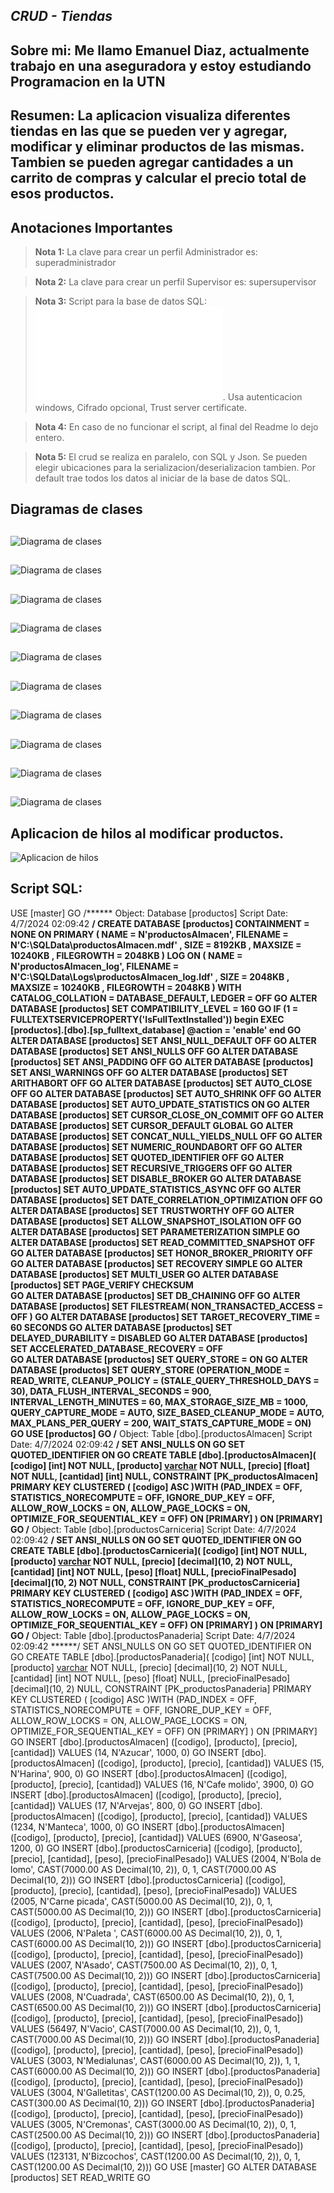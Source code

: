 
## _CRUD - Tiendas_

## Sobre mi: Me llamo Emanuel Diaz, actualmente trabajo en una aseguradora y estoy estudiando Programacion en la UTN

## Resumen: La aplicacion visualiza diferentes tiendas en las que se pueden ver y agregar, modificar y eliminar productos de las mismas. Tambien se pueden agregar cantidades a un carrito de compras y calcular el precio total de esos productos.
##
## Anotaciones Importantes

> **Nota 1:** La clave para crear un perfil Administrador es: superadministrador

> **Nota 2:** La clave para crear un perfil Supervisor es: supersupervisor

> **Nota 3:** Script para la base de datos SQL: ![ScriptSQL](Diaz.Emanuel/SQLQueryProductos.sql). Usa autenticacion windows,  Cifrado opcional, Trust server certificate.

> **Nota 4:** En caso de no funcionar el script, al final del Readme lo dejo entero.

> **Nota 5:** El crud se realiza en paralelo, con SQL y Json. Se pueden elegir ubicaciones para la serializacion/deserializacion tambien. Por default trae todos los datos al iniciar de la base de datos SQL.

## Diagramas de clases
##
![Diagrama de clases](Diaz.Emanuel/DiagramaTiendas1.png)
##
![Diagrama de clases](Diaz.Emanuel/DiagramaTiendas2.png)
##
![Diagrama de clases](Diaz.Emanuel/DiagramaProductos.png)
##
![Diagrama de clases](Diaz.Emanuel/DiagramaCanasta.png)
##
![Diagrama de clases](Diaz.Emanuel/DiagramaDatos.png)
##
![Diagrama de clases](Diaz.Emanuel/DiagramaUsuarioYOrdenamiento.png)
##
![Diagrama de clases](Diaz.Emanuel/DiagramaFormsTiendas1.png)
##
![Diagrama de clases](Diaz.Emanuel/DiagramaFormsTiendas2.png)
##
![Diagrama de clases](Diaz.Emanuel/DiagramaFrmPrincipalYExcepciones.png)
##
![Diagrama de clases](Diaz.Emanuel/DiagramaLogs1.png)
## Aplicacion de hilos al modificar productos.
![Aplicacion de hilos](Diaz.Emanuel/Hilos.PNG)
###
## Script SQL:
USE [master]
GO
/****** Object:  Database [productos]    Script Date: 4/7/2024 02:09:42 ******/
CREATE DATABASE [productos]
 CONTAINMENT = NONE
 ON  PRIMARY 
( NAME = N'productosAlmacen', FILENAME = N'C:\SQLData\productosAlmacen.mdf' , SIZE = 8192KB , MAXSIZE = 10240KB , FILEGROWTH = 2048KB )
 LOG ON 
( NAME = N'productosAlmacen_log', FILENAME = N'C:\SQLData\Logs\productosAlmacen_log.ldf' , SIZE = 2048KB , MAXSIZE = 10240KB , FILEGROWTH = 2048KB )
 WITH CATALOG_COLLATION = DATABASE_DEFAULT, LEDGER = OFF
GO
ALTER DATABASE [productos] SET COMPATIBILITY_LEVEL = 160
GO
IF (1 = FULLTEXTSERVICEPROPERTY('IsFullTextInstalled'))
begin
EXEC [productos].[dbo].[sp_fulltext_database] @action = 'enable'
end
GO
ALTER DATABASE [productos] SET ANSI_NULL_DEFAULT OFF 
GO
ALTER DATABASE [productos] SET ANSI_NULLS OFF 
GO
ALTER DATABASE [productos] SET ANSI_PADDING OFF 
GO
ALTER DATABASE [productos] SET ANSI_WARNINGS OFF 
GO
ALTER DATABASE [productos] SET ARITHABORT OFF 
GO
ALTER DATABASE [productos] SET AUTO_CLOSE OFF 
GO
ALTER DATABASE [productos] SET AUTO_SHRINK OFF 
GO
ALTER DATABASE [productos] SET AUTO_UPDATE_STATISTICS ON 
GO
ALTER DATABASE [productos] SET CURSOR_CLOSE_ON_COMMIT OFF 
GO
ALTER DATABASE [productos] SET CURSOR_DEFAULT  GLOBAL 
GO
ALTER DATABASE [productos] SET CONCAT_NULL_YIELDS_NULL OFF 
GO
ALTER DATABASE [productos] SET NUMERIC_ROUNDABORT OFF 
GO
ALTER DATABASE [productos] SET QUOTED_IDENTIFIER OFF 
GO
ALTER DATABASE [productos] SET RECURSIVE_TRIGGERS OFF 
GO
ALTER DATABASE [productos] SET  DISABLE_BROKER 
GO
ALTER DATABASE [productos] SET AUTO_UPDATE_STATISTICS_ASYNC OFF 
GO
ALTER DATABASE [productos] SET DATE_CORRELATION_OPTIMIZATION OFF 
GO
ALTER DATABASE [productos] SET TRUSTWORTHY OFF 
GO
ALTER DATABASE [productos] SET ALLOW_SNAPSHOT_ISOLATION OFF 
GO
ALTER DATABASE [productos] SET PARAMETERIZATION SIMPLE 
GO
ALTER DATABASE [productos] SET READ_COMMITTED_SNAPSHOT OFF 
GO
ALTER DATABASE [productos] SET HONOR_BROKER_PRIORITY OFF 
GO
ALTER DATABASE [productos] SET RECOVERY SIMPLE 
GO
ALTER DATABASE [productos] SET  MULTI_USER 
GO
ALTER DATABASE [productos] SET PAGE_VERIFY CHECKSUM  
GO
ALTER DATABASE [productos] SET DB_CHAINING OFF 
GO
ALTER DATABASE [productos] SET FILESTREAM( NON_TRANSACTED_ACCESS = OFF ) 
GO
ALTER DATABASE [productos] SET TARGET_RECOVERY_TIME = 60 SECONDS 
GO
ALTER DATABASE [productos] SET DELAYED_DURABILITY = DISABLED 
GO
ALTER DATABASE [productos] SET ACCELERATED_DATABASE_RECOVERY = OFF  
GO
ALTER DATABASE [productos] SET QUERY_STORE = ON
GO
ALTER DATABASE [productos] SET QUERY_STORE (OPERATION_MODE = READ_WRITE, CLEANUP_POLICY = (STALE_QUERY_THRESHOLD_DAYS = 30), DATA_FLUSH_INTERVAL_SECONDS = 900, INTERVAL_LENGTH_MINUTES = 60, MAX_STORAGE_SIZE_MB = 1000, QUERY_CAPTURE_MODE = AUTO, SIZE_BASED_CLEANUP_MODE = AUTO, MAX_PLANS_PER_QUERY = 200, WAIT_STATS_CAPTURE_MODE = ON)
GO
USE [productos]
GO
/****** Object:  Table [dbo].[productosAlmacen]    Script Date: 4/7/2024 02:09:42 ******/
SET ANSI_NULLS ON
GO
SET QUOTED_IDENTIFIER ON
GO
CREATE TABLE [dbo].[productosAlmacen](
	[codigo] [int] NOT NULL,
	[producto] [varchar](50) NOT NULL,
	[precio] [float] NOT NULL,
	[cantidad] [int] NULL,
 CONSTRAINT [PK_productosAlmacen] PRIMARY KEY CLUSTERED 
(
	[codigo] ASC
)WITH (PAD_INDEX = OFF, STATISTICS_NORECOMPUTE = OFF, IGNORE_DUP_KEY = OFF, ALLOW_ROW_LOCKS = ON, ALLOW_PAGE_LOCKS = ON, OPTIMIZE_FOR_SEQUENTIAL_KEY = OFF) ON [PRIMARY]
) ON [PRIMARY]
GO
/****** Object:  Table [dbo].[productosCarniceria]    Script Date: 4/7/2024 02:09:42 ******/
SET ANSI_NULLS ON
GO
SET QUOTED_IDENTIFIER ON
GO
CREATE TABLE [dbo].[productosCarniceria](
	[codigo] [int] NOT NULL,
	[producto] [varchar](50) NOT NULL,
	[precio] [decimal](10, 2) NOT NULL,
	[cantidad] [int] NOT NULL,
	[peso] [float] NULL,
	[precioFinalPesado] [decimal](10, 2) NOT NULL,
 CONSTRAINT [PK_productosCarniceria] PRIMARY KEY CLUSTERED 
(
	[codigo] ASC
)WITH (PAD_INDEX = OFF, STATISTICS_NORECOMPUTE = OFF, IGNORE_DUP_KEY = OFF, ALLOW_ROW_LOCKS = ON, ALLOW_PAGE_LOCKS = ON, OPTIMIZE_FOR_SEQUENTIAL_KEY = OFF) ON [PRIMARY]
) ON [PRIMARY]
GO
/****** Object:  Table [dbo].[productosPanaderia]    Script Date: 4/7/2024 02:09:42 ******/
SET ANSI_NULLS ON
GO
SET QUOTED_IDENTIFIER ON
GO
CREATE TABLE [dbo].[productosPanaderia](
	[codigo] [int] NOT NULL,
	[producto] [varchar](50) NOT NULL,
	[precio] [decimal](10, 2) NOT NULL,
	[cantidad] [int] NOT NULL,
	[peso] [float] NULL,
	[precioFinalPesado] [decimal](10, 2) NULL,
 CONSTRAINT [PK_productosPanaderia] PRIMARY KEY CLUSTERED 
(
	[codigo] ASC
)WITH (PAD_INDEX = OFF, STATISTICS_NORECOMPUTE = OFF, IGNORE_DUP_KEY = OFF, ALLOW_ROW_LOCKS = ON, ALLOW_PAGE_LOCKS = ON, OPTIMIZE_FOR_SEQUENTIAL_KEY = OFF) ON [PRIMARY]
) ON [PRIMARY]
GO
INSERT [dbo].[productosAlmacen] ([codigo], [producto], [precio], [cantidad]) VALUES (14, N'Azucar', 1000, 0)
GO
INSERT [dbo].[productosAlmacen] ([codigo], [producto], [precio], [cantidad]) VALUES (15, N'Harina', 900, 0)
GO
INSERT [dbo].[productosAlmacen] ([codigo], [producto], [precio], [cantidad]) VALUES (16, N'Cafe molido', 3900, 0)
GO
INSERT [dbo].[productosAlmacen] ([codigo], [producto], [precio], [cantidad]) VALUES (17, N'Arvejas', 800, 0)
GO
INSERT [dbo].[productosAlmacen] ([codigo], [producto], [precio], [cantidad]) VALUES (1234, N'Manteca', 1000, 0)
GO
INSERT [dbo].[productosAlmacen] ([codigo], [producto], [precio], [cantidad]) VALUES (6900, N'Gaseosa', 1200, 0)
GO
INSERT [dbo].[productosCarniceria] ([codigo], [producto], [precio], [cantidad], [peso], [precioFinalPesado]) VALUES (2004, N'Bola de lomo', CAST(7000.00 AS Decimal(10, 2)), 0, 1, CAST(7000.00 AS Decimal(10, 2)))
GO
INSERT [dbo].[productosCarniceria] ([codigo], [producto], [precio], [cantidad], [peso], [precioFinalPesado]) VALUES (2005, N'Carne picada', CAST(5000.00 AS Decimal(10, 2)), 0, 1, CAST(5000.00 AS Decimal(10, 2)))
GO
INSERT [dbo].[productosCarniceria] ([codigo], [producto], [precio], [cantidad], [peso], [precioFinalPesado]) VALUES (2006, N'Paleta ', CAST(6000.00 AS Decimal(10, 2)), 0, 1, CAST(6000.00 AS Decimal(10, 2)))
GO
INSERT [dbo].[productosCarniceria] ([codigo], [producto], [precio], [cantidad], [peso], [precioFinalPesado]) VALUES (2007, N'Asado', CAST(7500.00 AS Decimal(10, 2)), 0, 1, CAST(7500.00 AS Decimal(10, 2)))
GO
INSERT [dbo].[productosCarniceria] ([codigo], [producto], [precio], [cantidad], [peso], [precioFinalPesado]) VALUES (2008, N'Cuadrada', CAST(6500.00 AS Decimal(10, 2)), 0, 1, CAST(6500.00 AS Decimal(10, 2)))
GO
INSERT [dbo].[productosCarniceria] ([codigo], [producto], [precio], [cantidad], [peso], [precioFinalPesado]) VALUES (56497, N'Vacio', CAST(7000.00 AS Decimal(10, 2)), 0, 1, CAST(7000.00 AS Decimal(10, 2)))
GO
INSERT [dbo].[productosPanaderia] ([codigo], [producto], [precio], [cantidad], [peso], [precioFinalPesado]) VALUES (3003, N'Medialunas', CAST(6000.00 AS Decimal(10, 2)), 1, 1, CAST(6000.00 AS Decimal(10, 2)))
GO
INSERT [dbo].[productosPanaderia] ([codigo], [producto], [precio], [cantidad], [peso], [precioFinalPesado]) VALUES (3004, N'Galletitas', CAST(1200.00 AS Decimal(10, 2)), 0, 0.25, CAST(300.00 AS Decimal(10, 2)))
GO
INSERT [dbo].[productosPanaderia] ([codigo], [producto], [precio], [cantidad], [peso], [precioFinalPesado]) VALUES (3005, N'Cremonas', CAST(3000.00 AS Decimal(10, 2)), 0, 1, CAST(2500.00 AS Decimal(10, 2)))
GO
INSERT [dbo].[productosPanaderia] ([codigo], [producto], [precio], [cantidad], [peso], [precioFinalPesado]) VALUES (123131, N'Bizcochos', CAST(1200.00 AS Decimal(10, 2)), 0, 1, CAST(1200.00 AS Decimal(10, 2)))
GO
USE [master]
GO
ALTER DATABASE [productos] SET  READ_WRITE 
GO
